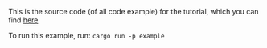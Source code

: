 This is the source code (of all code example) for the tutorial, which you can
find [here](https://nurmohammed840.github.io/web-socket-io/Tutorial.html)

To run this example, run: `cargo run -p example`
